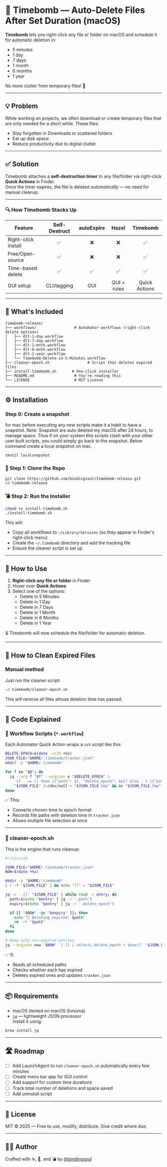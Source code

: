 # 🧨 Timebomb — Auto-Delete Files After Set Duration (macOS)

**Timebomb** lets you right-click any file or folder on macOS and schedule it for automatic deletion in:
- 5 minutes
- 1 day
- 7 days
- 1 month
- 6 months
- 1 year

No more clutter from temporary files! 🧹

---

## 💡 Problem

While working on projects, we often download or create temporary files that are only needed for a short while. These files:
- Stay forgotten in Downloads or scattered folders
- Eat up disk space
- Reduce productivity due to digital clutter

---

## ✅ Solution

Timebomb attaches a **self-destruction timer** to any file/folder via right-click **Quick Actions** in Finder.  
Once the timer expires, the file is deleted *automatically* — no need for manual cleanup.

---

### 🔍 How Timebomb Stacks Up

| Feature              | Self-Destruct | autoExpire | Hazel | Timebomb |
|----------------------|:-------------:|:----------:|:-----:|:--------:|
| Right-click install  | ✅            | ❌         | ❌    | ✅       |
| Free/Open-source     | ✅            | ❌         | ❌    | ✅       |
| Time-based delete    | ✅            | ✅         | ✅    | ✅       |
| GUI setup            | CLI/tagging   | GUI        | GUI + rules | Quick Actions |

---

## 📁 What's Included

```
timebomb-release/
├── workflows/                 # Automator workflows (right-click delete options)
│   ├── dlt-1-day.workflow
│   ├── dlt-7-day.workflow
│   ├── dlt-1-mnth.workflow
│   ├── dlt-6-mnth.workflow
│   ├── dlt-1-year.workflow
│   └── Timebomb-Delete-in-5-Minutes.workflow
├── cleaner-epoch.sh                 # Script that deletes expired files
├── install-timebomb.sh       # One-click installer
├── README.md                  # You're reading this
└── LICENSE                    # MIT License
```

---

## ⚙️ Installation
### Step 0: Create a snapshot
for mac before executing any new scripts make it a habit to have a snapshot. 
Note: Snapshot are auto deleted my macOS after 24 hours, to manage space. Thus if on your system this scripts clash with your other user built scripts, you could simply go back to the snapshot. Below command create a local snapshot on mac.
```bash
tmutil localsnapshot
```

### 🧾 Step 1: Clone the Repo

```bash
git clone https://github.com/bindingsoul/timebomb-release.git
cd timebomb-release
```

### 💣 Step 2: Run the Installer

```bash
chmod +x install-timebomb.sh
./install-timebomb.sh
```

This will:
- Copy all workflows to `~/Library/Services` (so they appear in Finder's right-click menu)
- Create the `~/.timebomb` directory and add the tracking file
- Ensure the cleaner script is set up

---

## 🧽 How to Use

1. **Right-click any file or folder** in Finder  
2. Hover over **Quick Actions**  
3. Select one of the options:
   - Delete in 5 Minutes
   - Delete in 1 Day
   - Delete in 7 Days
   - Delete in 1 Month
   - Delete in 6 Months
   - Delete in 1 Year

⏳ Timebomb will now schedule the file/folder for automatic deletion.

---

## 🧹 How to Clean Expired Files

### Manual method

Just run the cleaner script:

```bash
~/.timebomb/cleaner-epoch.sh
```

This will remove all files whose deletion time has passed.

---

## 🧠 Code Explained

### 🧨 Workflow Scripts (`*.workflow`)

Each Automator Quick Action wraps a `zsh` script like this:

```zsh
DELETE_EPOCH=$(date -v+7d +%s)
JSON_FILE="$HOME/.timebomb/tracker.json"
mkdir -p "$HOME/.timebomb"

for f in "$@"; do
  jq --arg f "$f" --argjson e "$DELETE_EPOCH" \
    'if . == [] then [{"path": $f, "delete_epoch": $e}] else . + [{"path": $f, "delete_epoch": $e}] end' \
    "$JSON_FILE" 2>/dev/null > "$JSON_FILE.tmp" && mv "$JSON_FILE.tmp" "$JSON_FILE"
done
```

✅ This:
- Converts chosen time to epoch format
- Records file paths with deletion time in `tracker.json`
- Allows multiple file selection at once

---

### 🧼 cleaner-epoch.sh

This is the engine that runs cleanup:

```zsh
#!/bin/zsh

JSON_FILE="$HOME/.timebomb/tracker.json"
NOW=$(date +%s)

mkdir -p "$HOME/.timebomb"
[ ! -f "$JSON_FILE" ] && echo "[]" > "$JSON_FILE"

jq -c '.[]' "$JSON_FILE" | while read -r entry; do
  path=$(echo "$entry" | jq -r '.path')
  expiry=$(echo "$entry" | jq -r '.delete_epoch')

  if [[ "$NOW" -ge "$expiry" ]]; then
    echo "🧹 Deleting expired: $path"
    rm -rf "$path"
  fi
done

# Keep only non-expired entries
jq --argjson now "$NOW" '[.[] | select(.delete_epoch > $now)]' "$JSON_FILE" > "$JSON_FILE.tmp" && mv "$JSON_FILE.tmp" "$JSON_FILE"
```

✅ It:
- Reads all scheduled paths
- Checks whether each has expired
- Deletes expired ones and updates `tracker.json`

---

## 📦 Requirements

- macOS (tested on macOS Sonoma)
- [`jq`](https://stedolan.github.io/jq/) — lightweight JSON processor  
Install it using:

```bash
brew install jq
```

---

## 🛣️ Roadmap

- [ ] Add LaunchAgent to run `cleaner-epoch.sh` automatically every few minutes
- [ ] Create menu bar app for GUI control
- [ ] Add support for custom time durations
- [ ] Track total number of deletions and space saved
- [ ] Add uninstall script

---

## 🪪 License

MIT © 2025 — Free to use, modify, distribute. Give credit where due.

---

## 👨‍💻 Author

Crafted with ☕️, 🧠, and 💣 by [@bindingsoul](https://github.com/bindingsoul)
